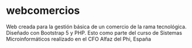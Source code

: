 # webcomercios
Web creada para la gestión básica de un comercio de la rama tecnológica. Diseñado con Bootstrap 5 y PHP. Esto como parte del curso de Sistemas Microinformáticos realizado en el CFO Alfaz del Phi, España 
